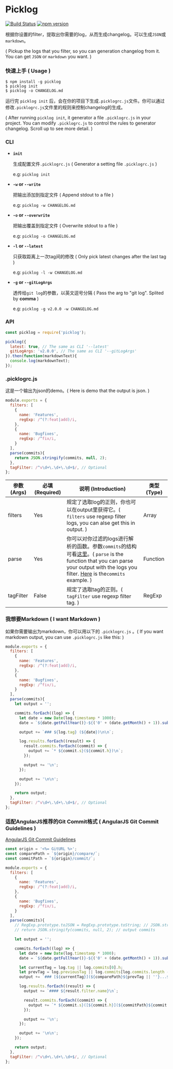 Picklog
====
[![Build Status](https://travis-ci.org/BearJ/picklog.svg?branch=master)](https://travis-ci.org/BearJ/picklog)
[![npm version](https://img.shields.io/npm/v/picklog.svg)](https://www.npmjs.org/package/picklog)

根据你设置的filter，提取出你需要的log，从而生成changelog。可以生成`JSON`或`markdown`。

( Pickup the logs that you filter, so you can generation changelog from it. You can get `JSON` or `markdown` you want. )

### 快速上手 ( Usage )
```
$ npm install -g picklog
$ picklog init
$ picklog -o CHANGELOG.md
```
运行完 `picklog init` 后，会在你的项目下生成`.picklogrc.js`文件。你可以通过修改`.picklogrc.js`文件里的规则来控制changelog的生成。

( After running `picklog init`, it generator a file `.picklogrc.js` in your project. You can modify `.picklogrc.js` to control the rules to generator changelog. Scroll up to see more detail. )

### CLI
- **`init`**

  生成配置文件`.picklogrc.js` ( Generator a setting file `.picklogrc.js` )

  e.g: `picklog init`

- **`-w` or `--write`**

  把输出添加到指定文件 ( Append stdout to a file )

  e.g: `picklog -w CHANGELOG.md`

- **`-o` or `--overwrite`**

  把输出覆盖到指定文件 ( Overwrite stdout to a file )

  e.g: `picklog -o CHANGELOG.md`

- **`-l` or `--latest`**

  只获取距离上一次tag间的修改 ( Only pick latest changes after the last tag )

  e.g: `picklog -l -w CHANGELOG.md`


- **`-g` or `--gitLogArgs`**

  透传给`git log`的参数，以英文逗号分隔 ( Pass the arg to "git log". Splited by **comma** )

  e.g: `picklog -g v2.0.0 -w CHANGELOG.md`


### API
```javascript
const picklog = require('picklog');

picklog({
  latest: true, // The same as CLI '--latest'
  gitLogArgs: 'v2.0.0', // The same as CLI '--gitLogArgs'
}).then(function(markdownText){
  console.log(markdownText);
});
```


### .picklogrc.js

这是一个输出为json的demo。( Here is demo that the output is json. )

```javascript
module.exports = {
  filters: [
    {
      name: 'Features',
      regExp: /^(?:feat|add)/i,
    },
    {
      name: 'Bugfixes',
      regExp: /^fix/i,
    }
  ],
  parse(commits){
    return JSON.stringify(commits, null, 2);
  },
  tagFilter: /^v\d+\.\d+\.\d+$/, // Optional
};
```

| 参数 (Args) | 必填 (Required) | 说明 (Introduction) | 类型 (Type) |
| ------ | ------ | ------ | ------ |
| filters | Yes | 规定了选取log的正则，你也可以在output里获得它。( `filters` use regexp filter logs, you can alse get this in output. ) | Array |
| parse | Yes | 你可以对你过滤的logs进行解析的函数。参数`commits`的结构可看[这里](./test/getCommits/output.json)。( `parse` is the function that you can parse your output with the logs you filter. [Here](./test/getCommits/output.json) is the`commits` example. ) | Function |
| tagFilter | False | 规定了选取tag的正则。( `tagFilter` use regexp filter tag. ) | RegExp |


### 我想要Markdown ( I want Markdown )
如果你需要输出为markdown，你可以用以下的 `.picklogrc.js` 。( If you want markdown output, you can use `.picklogrc.js` like this: )

```javascript
module.exports = {
  filters: [
    {
      name: 'Features',
      regExp: /^(?:feat|add)/i,
    },
    {
      name: 'Bugfixes',
      regExp: /^fix/i,
    }
  ],
  parse(commits){
    let output = '';

    commits.forEach((log) => {
      let date = new Date(log.timestamp * 1000);
      date = `${date.getFullYear()}-${('0' + (date.getMonth() + 1)).substr(-2)}-${('0' + date.getDate()).substr(-2)}`;

      output += `### ${log.tag} (${date})\n\n`;

      log.results.forEach((result) => {
        result.commits.forEach((commit) => {
          output += `* ${commit.s}(${commit.h})\n`;
        });

        output += '\n';
      });

      output += '\n\n';
    });

    return output;
  },
  tagFilter: /^v\d+\.\d+\.\d+$/, // Optional
};
```

### 适配AngularJS推荐的Git Commit格式 ( AngularJS Git Commit Guidelines )

[AngularJS Git Commit Guidelines](https://github.com/angular/angular.js/blob/master/DEVELOPERS.md#commits)

```javascript
const origin = '<%= GitURL %>';
const comparePath = `${origin}/compare/`;
const commitPath = `${origin}/commit/`;

module.exports = {
  filters: [
    {
      name: 'Features',
      regExp: /^(?:feat|add)/i,
    },
    {
      name: 'Bugfixes',
      regExp: /^fix/i,
    }
  ],
  parse(commits){
    // RegExp.prototype.toJSON = RegExp.prototype.toString; // JSON.stringify会调用正则表达式的toJSON
    // return JSON.stringify(commits, null, 2); // output commits

    let output = '';

    commits.forEach((log) => {
      let date = new Date(log.timestamp * 1000);
      date = `${date.getFullYear()}-${('0' + (date.getMonth() + 1)).substr(-2)}-${('0' + date.getDate()).substr(-2)}`;

      let currentTag = log.tag || log.commits[0].h;
      let prevTag = log.previousTag || log.commits[log.commits.length - 1].h;
      output += `### [${currentTag}](${comparePath}${prevTag || ''}...${currentTag}) (${date})\n\n`;

      log.results.forEach((result) => {
        output += `#### ${result.filter.name}\n`;

        result.commits.forEach((commit) => {
          output += `* ${commit.s}([${commit.h}](${commitPath}${commit.h}))\n`;
        });

        output += '\n';
      });

      output += '\n\n';
    });

    return output;
  },
  tagFilter: /^v\d+\.\d+\.\d+$/, // Optional
};
```
